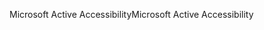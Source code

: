 <span data-ttu-id="413d2-101">Microsoft Active Accessibility</span><span class="sxs-lookup"><span data-stu-id="413d2-101">Microsoft Active Accessibility</span></span>